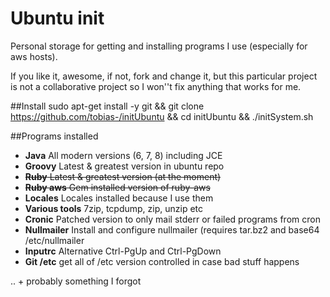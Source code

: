 # Ubuntu init

Personal storage for getting and installing programs I use (especially for
aws hosts).

If you like it, awesome, if not, fork and change it, but this
particular project is not a collaborative project so I won''t fix anything
that works for me.

##Install
sudo apt-get install -y git &&
git clone https://github.com/tobias-/initUbuntu &&
cd initUbuntu &&
./initSystem.sh

##Programs installed
* **Java** All modern versions (6, 7, 8) including JCE
* **Groovy** Latest & greatest version in ubuntu repo
* ~~**Ruby** Latest & greatest version (at the moment)~~
* ~~**Ruby aws** Gem installed version of ruby-aws~~
* **Locales** Locales installed because I use them
* **Various tools** 7zip, tcpdump, zip, unzip etc
* **Cronic** Patched version to only mail stderr or failed programs from cron
* **Nullmailer** Install and configure nullmailer (requires tar.bz2 and base64 /etc/nullmailer
* **Inputrc** Alternative Ctrl-PgUp and Ctrl-PgDown
* **Git /etc** get all of /etc version controlled in case bad stuff happens

.. + probably something I forgot
